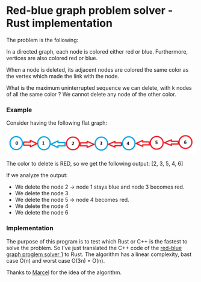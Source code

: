 # Red-blue graph problem solver - Rust implementation

The problem is the following:

In a directed graph, each node is colored either red or blue. Furthermore, vertices are also colored red or blue.

When a node is deleted, its adjacent nodes are colored the same color as the vertex which made the link with the node.

What is the maximum uninterrupted sequence we can delete, with k nodes of all the same color ? We cannot delete any node of the other color.


### Example

Consider having the following flat graph:

![Flat graph example](images/flat_graph_example.png)

The color to delete is RED, so we get the following output: [2, 3, 5, 4, 6]

If we analyze the output:

- We delete the node 2 -> node 1 stays blue and node 3 becomes red.
- We delete the node 3
- We delete the node 5 -> node 4 becomes red.
- We delete the node 4
- We delete the node 6


### Implementation

The purpose of this program is to test which Rust or C++ is the fastest to solve the problem. So I've just translated the C++ code of the [red-blue graph proglem solver 1](https://github.com/thomasarmel/red_blue_graph_solver_1) to Rust.
The algorithm has a linear complexity, bast case O(n) and worst case O(3n) = O(n).

Thanks to [Marcel](https://github.com/MarcelMARSAIS-LACOSTE) for the idea of the algorithm.